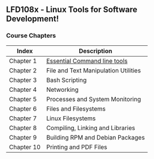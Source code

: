 ## LFD108x - Linux Tools for Software Development!

### Course Chapters

| Index  | Description |
| ------------- | ------------- |
| Chapter 1  | [Essential Command line tools](https://github.com/rameshrepo/devops_tools/blob/main/linux/course/course1/Chapter1.md)  |
| Chapter 2  | File and Text Manipulation Utilities  |
| Chapter 3  | Bash Scripting  |
| Chapter 4  | Networking  |
| Chapter 5  | Processes and System Monitoring  |
| Chapter 6  | Files and Filesystems  |
| Chapter 7  | Linux Filesystems  |
| Chapter 8  | Compiling, Linking and Libraries  |
| Chapter 9  | Building RPM and Debian Packages  |
| Chapter 10  | Printing and PDF Files  |
